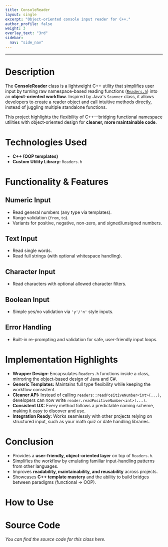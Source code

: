 ```yaml
---
title: ConsoleReader
layout: single
excerpt: "Object-oriented console input reader for C++."
author_profile: false
weight: 3
overlay_text: "3rd"
sidebar:
  nav: "side_nav"
---
```

---
# Description
The **ConsoleReader** class is a lightweight C++ utility that simplifies user input by turning raw namespace-based reading functions ([`Readers.h`](/CppLibs/Readers/)) into an **object-oriented workflow**. Inspired by Java's `Scanner` class, it allows developers to create a reader object and call intuitive methods directly, instead of juggling multiple standalone functions.

This project highlights the flexibility of C++—bridging functional namespace utilities with object-oriented design for **cleaner, more maintainable code**.

# Technologies Used
- **C++ (OOP templates)**
- **Custom Utility Library:** `Readers.h`

# Functionality & Features
## Numeric Input
- Read general numbers (any type via templates).
- Range validation (`from`, `to`).
- Variants for positive, negative, non-zero, and signed/unsigned numbers.

## Text Input
- Read single words.
- Read full strings (with optional whitespace handling).

## Character Input
- Read characters with optional allowed character filters.

## Boolean Input
- Simple yes/no validation via `'y'/'n'` style inputs.

## Error Handling
- Built-in re-prompting and validation for safe, user-friendly input loops.

# Implementation Highlights
- **Wrapper Design:** Encapsulates `Readers.h` functions inside a class, mirroring the object-based design of Java and C#.
- **Generic Templates:** Maintains full type flexibility while keeping the workflow consistent.
- **Cleaner API:** Instead of calling `readers::readPositiveNumber<int>(...)`, developers can now write `reader.readPositiveNumber<int>(...)`.
- **Consistent UX:** Every method follows a predictable naming scheme, making it easy to discover and use.
- **Integration Ready:** Works seamlessly with other projects relying on structured input, such as your math quiz or date handling libraries.

# Conclusion
- Provides a **user-friendly, object-oriented layer** on top of `Readers.h`.
- Simplifies the workflow by emulating familiar input-handling patterns from other languages.
- Improves **readability, maintainability, and reusability** across projects.
- Showcases **C++ template mastery** and the ability to build bridges between paradigms (functional → OOP).

# How to Use

# Source Code
*You can find the source code for this class here.*